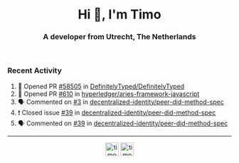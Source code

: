 <h1 align="center">Hi 👋, I'm Timo</h1>
<h3 align="center">A developer from Utrecht, The Netherlands</h3>
<br/>
<!-- https://github.com/rahuldkjain/github-profile-readme-generator --!>

<!--  <p align="left"><img src="https://github-readme-stats.vercel.app/api?username=timoglastra&show_icons=true&count_private=true&" alt="timoglastra" /></p> --!>

<!--
Github language stats
<p align="left"><img src="https://github-readme-stats.vercel.app/api/top-langs/?username=timoglastra&layout=compact" alt="timoglastra" /><p>
-->

<!-- Codestats language stats -->
<!-- <p align="left"><img src="https://codestats-readme.vercel.app/api/top-langs/?username=timoglastra&layout=compact&language_count=12" alt="timoglastra" /><p>    --!>
  
<h3>Recent Activity</h3>

<!--START_SECTION:activity-->
1. 💪 Opened PR [#58505](https://github.com/DefinitelyTyped/DefinitelyTyped/pull/58505) in [DefinitelyTyped/DefinitelyTyped](https://github.com/DefinitelyTyped/DefinitelyTyped)
2. 💪 Opened PR [#610](https://github.com/hyperledger/aries-framework-javascript/pull/610) in [hyperledger/aries-framework-javascript](https://github.com/hyperledger/aries-framework-javascript)
3. 🗣 Commented on [#3](https://github.com/decentralized-identity/peer-did-method-spec/issues/3) in [decentralized-identity/peer-did-method-spec](https://github.com/decentralized-identity/peer-did-method-spec)
4. ❗️ Closed issue [#39](https://github.com/decentralized-identity/peer-did-method-spec/issues/39) in [decentralized-identity/peer-did-method-spec](https://github.com/decentralized-identity/peer-did-method-spec)
5. 🗣 Commented on [#39](https://github.com/decentralized-identity/peer-did-method-spec/issues/39) in [decentralized-identity/peer-did-method-spec](https://github.com/decentralized-identity/peer-did-method-spec)
<!--END_SECTION:activity-->

---

<p align="center">
<a href="https://twitter.com/timoglastra" target="blank"><img align="center" src="https://cdn.jsdelivr.net/npm/simple-icons@3.0.1/icons/twitter.svg" alt="timoglastra" height="30" width="30" /></a>
<a href="https://linkedin.com/in/timoglastra" target="blank"><img align="center" src="https://cdn.jsdelivr.net/npm/simple-icons@3.0.1/icons/linkedin.svg" alt="timoglastra" height="30" width="30" /></a>
</p>



